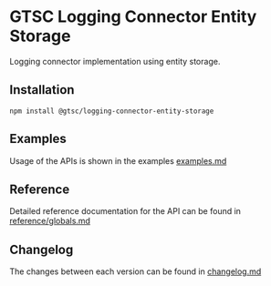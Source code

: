 # GTSC Logging Connector Entity Storage

Logging connector implementation using entity storage.

## Installation

```shell
npm install @gtsc/logging-connector-entity-storage
```

## Examples

Usage of the APIs is shown in the examples [examples.md](examples.md)

## Reference

Detailed reference documentation for the API can be found in [reference/globals.md](reference/globals.md)

## Changelog

The changes between each version can be found in [changelog.md](changelog.md)
